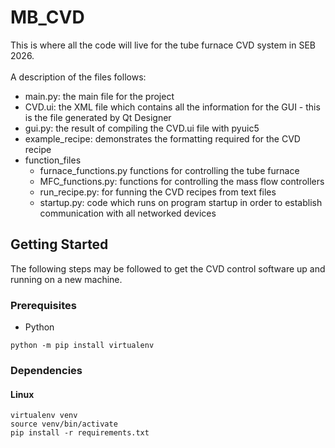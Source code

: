 # MB_CVD
This is where all the code will live for the tube furnace CVD system in SEB 2026.\
\
A description of the files follows:
* main.py: the main file for the project
* CVD.ui: the XML file which contains all the information for the GUI - this is the file generated by Qt Designer
* gui.py: the result of compiling the CVD.ui file with pyuic5
* example_recipe: demonstrates the formatting required for the CVD recipe
* function_files
  * furnace_functions.py functions for controlling the tube furnace
  * MFC_functions.py: functions for controlling the mass flow controllers
  * run_recipe.py: for funning the CVD recipes from text files
  * startup.py: code which runs on program startup in order to establish communication with all networked devices

## Getting Started

The following steps may be followed to get the CVD control software up and running on a new machine.

### Prerequisites

* Python

```
python -m pip install virtualenv
```

### Dependencies

#### Linux

```
virtualenv venv
source venv/bin/activate
pip install -r requirements.txt
```

